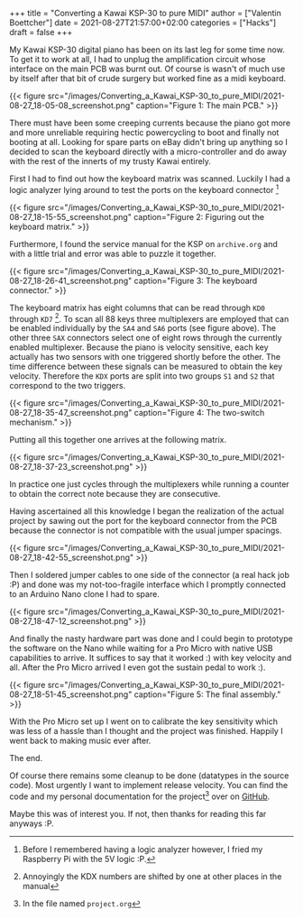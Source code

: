 +++
title = "Converting a Kawai KSP-30 to pure MIDI"
author = ["Valentin Boettcher"]
date = 2021-08-27T21:57:00+02:00
categories = ["Hacks"]
draft = false
+++

My Kawai KSP-30 digital piano has been on its last leg for some time
now. To get it to work at all, I had to unplug the amplification
circuit whose interface on the main PCB was burnt out. Of course is
wasn't of much use by itself after that bit of crude surgery but
worked fine as a midi keyboard.

{{< figure src="/images/Converting_a_Kawai_KSP-30_to_pure_MIDI/2021-08-27_18-05-08_screenshot.png" caption="Figure 1: The main PCB." >}}

There must have been some creeping currents because the piano got more
and more unreliable requiring hectic powercycling to boot and finally
not booting at all. Looking for spare parts on eBay didn't bring up
anything so I decided to scan the keyboard directly with a
micro-controller and do away with the rest of the innerts of my trusty
Kawai entirely.

First I had to find out how the keyboard matrix was scanned. Luckily I
had a logic analyzer lying around to test the ports on the keyboard
connector&nbsp;[^fn:1]

{{< figure src="/images/Converting_a_Kawai_KSP-30_to_pure_MIDI/2021-08-27_18-15-55_screenshot.png" caption="Figure 2: Figuring out the keyboard matrix." >}}

Furthermore, I found the service manual for the KSP on `archive.org`
and with a little trial and error was able to puzzle it together.

{{< figure src="/images/Converting_a_Kawai_KSP-30_to_pure_MIDI/2021-08-27_18-26-41_screenshot.png" caption="Figure 3: The keyboard connector." >}}

The keyboard matrix has eight columns that can be read through `KD0`
through `KD7`&nbsp;[^fn:2]. To scan all 88 keys three multiplexers
are employed that can be enabled individually by the `SA4` and `SA6`
ports (see figure above). The other three `SAX` connectors select one
of eight rows through the currently enabled multiplexer. Because the
piano is velocity sensitive, each key actually has two sensors with
one triggered shortly before the other. The time difference between
these signals can be measured to obtain the key velocity. Therefore
the `KDX` ports are split into two groups `S1` and `S2` that
correspond to the two triggers.

{{< figure src="/images/Converting_a_Kawai_KSP-30_to_pure_MIDI/2021-08-27_18-35-47_screenshot.png" caption="Figure 4: The two-switch mechanism." >}}

Putting all this together one arrives at the following matrix.

{{< figure src="/images/Converting_a_Kawai_KSP-30_to_pure_MIDI/2021-08-27_18-37-23_screenshot.png" >}}

In practice one just cycles through the multiplexers while running a
counter to obtain the correct note because they are consecutive.

Having ascertained all this knowledge I began the realization of the
actual project by sawing out the port for the keyboard connector from
the PCB because the connector is not compatible with the usual jumper
spacings.

{{< figure src="/images/Converting_a_Kawai_KSP-30_to_pure_MIDI/2021-08-27_18-42-55_screenshot.png" >}}

Then I soldered jumper cables to one side of the connector (a real
hack job :P) and done was my not-too-fragile interface which I
promptly connected to an Arduino Nano clone I had to spare.

{{< figure src="/images/Converting_a_Kawai_KSP-30_to_pure_MIDI/2021-08-27_18-47-12_screenshot.png" >}}

And finally the nasty hardware part was done and I could begin to
prototype the software on the Nano while waiting for a Pro Micro with
native USB capabilities to arrive. It suffices to say that it worked
:) with key velocity and all. After the Pro Micro arrived I even got
the sustain pedal to work :).

{{< figure src="/images/Converting_a_Kawai_KSP-30_to_pure_MIDI/2021-08-27_18-51-45_screenshot.png" caption="Figure 5: The final assembly." >}}

With the Pro Micro set up I went on to calibrate the key sensitivity
which was less of a hassle than I thought and the project was
finished. Happily I went back to making music ever after.

The end.

Of course there remains some cleanup to be done (datatypes in the
source code). Most urgently I want to implement release velocity.
You can find the code and my personal documentation for the
project[^fn:3]
over on [GitHub](https://github.com/vale981/KSP-30-Hack/).

Maybe this was of interest you. If not, then thanks for reading this
far anyways :P.

[^fn:1]: Before I remembered having a logic analyzer however, I fried my Raspberry Pi with the 5V logic :P.
[^fn:2]: Annoyingly the KDX numbers are shifted by one at other places in the manual
[^fn:3]: In the file named `project.org`
